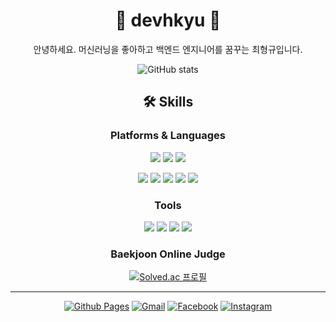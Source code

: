 <div align="center">
  
# 🐶 devhkyu 🐶

안녕하세요.
머신러닝을 좋아하고 백엔드 엔지니어를 꿈꾸는 최형규입니다.

  ![GitHub stats](https://github-readme-stats.vercel.app/api?username=devhkyu&show_icons=true&theme=highcontrast)
  
## 🛠 Skills

### Platforms & Languages
<img src="https://img.shields.io/badge/Android-3DDC84?style=flat-square&logo=Android&logoColor=white"/> <img src="https://img.shields.io/badge/ScikitLearn-F7931E?style=flat-square&logo=scikit-learn&logoColor=white"/> <img src="https://img.shields.io/badge/Arduino-00979D?style=flat-square&logo=Arduino&logoColor=white"/>

<img src="https://img.shields.io/badge/Python-3776AB?style=flat-square&logo=Python&logoColor=white"/> <img src="https://img.shields.io/badge/C-A8B9CC?style=flat-square&logo=C&logoColor=white"/> <img src="https://img.shields.io/badge/C++-00599C?style=flat-square&logo=C%2B%2B&logoColor=white"/> <img src="https://img.shields.io/badge/Java-007396?style=flat-square&logo=Java&logoColor=white"/> <img src="https://img.shields.io/badge/JavaScript-F7DF1E?style=flat-square&logo=JavaScript&logoColor=white"/>


### Tools
<img src="https://img.shields.io/badge/Git-F05032?style=flat-square&logo=Git&logoColor=white"/> <img src="https://img.shields.io/badge/GitKraken-179287?style=flat-square&logo=GitKraken&logoColor=white"/> <img src="https://img.shields.io/badge/JetBrains-333333?style=flat-square&logo=JetBrains&logoColor=white"/> <img src="https://img.shields.io/badge/Flask-222222?style=flat-square&logo=Flask&logoColor=white"/>


### Baekjoon Online Judge
[![Solved.ac
프로필](http://mazassumnida.wtf/api/mini/generate_badge?boj=fabric93)](https://solved.ac/fabric93)
  
<hr>
  
  [![Github Pages](https://img.shields.io/badge/Portfolio-484747?style=flat-square&logo=GitHub&logoColor=white)](https://devhkyu.github.io/) [![Gmail](https://img.shields.io/badge/dev.kyu-EA4335?style=flat-square&logo=Gmail&logoColor=white)](mailto:dev.hkyu@gmail.com) [![Facebook](https://img.shields.io/badge/Facebook-1877F2?style=flat-square&logo=Facebook&logoColor=white)](https://www.facebook.com/profile.php?id=100004135995939) [![Instagram](https://img.shields.io/badge/Instagram-E4405F?style=flat-square&logo=Instagram&logoColor=white)](https://www.instagram.com/hky.u/)
  </div>
